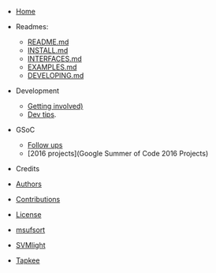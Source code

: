 * [Home](Home)

* Readmes:
  * [README.md](https://github.com/shogun-toolbox/shogun/blob/develop/README.md)
  * [INSTALL.md](https://github.com/shogun-toolbox/docs/blob/master/INSTALL.md)
  * [INTERFACES.md](https://github.com/shogun-toolbox/docs/blob/master/INTERFACES.md)
  * [EXAMPLES.md](https://github.com/shogun-toolbox/docs/blob/master/EXAMPLES.md)
  * [DEVELOPING.md](https://github.com/shogun-toolbox/docs/blob/master/DEVELOPING.md)

* Development
  * [Getting involved)](Getting-involved)
  * [Dev tips](Dev-Tips).

* GSoC
  * [Follow ups](GSoC-follow-up-blog-posts)
  * [2016 projects](Google Summer of Code 2016 Projects)

* Credits
 * [Authors](AUTHORS)
 * [Contributions](CONTRIBUTIONS)
 * [License](LICENSE)
  * [msufsort](LICENSE_msufsort)
  * [SVMlight](LICENSE_SVMlight)
  * [Tapkee](LICENSE_tapkee)